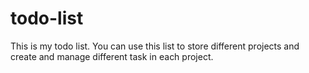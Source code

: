 # todo-list
This is my todo list. You can use this list to store different projects and create and manage different task in each project.

